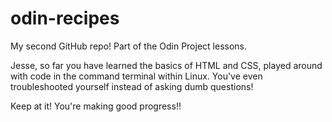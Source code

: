 # odin-recipes
My second GitHub repo! Part of the Odin Project lessons.

Jesse, so far you have learned the basics of HTML and CSS, played around with code in the command terminal within Linux. You've even troubleshooted yourself instead of asking dumb questions!

Keep at it! You're making good progress!!